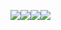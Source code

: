 <img src="https://img.shields.io/badge/python-3776AB?style=for-the-badge&logo=python&logoColor=white"><img src="https://img.shields.io/badge/html5-E34F26?style=for-the-badge&logo=html5&logoColor=white"><img src="https://img.shields.io/badge/Bootstrapap-7952B3?style=flat-square&logo=bootstrap&logoColor=white"/><img src="https://img.shields.io/badge/Bootstrapap-7952B3?style=flat-square&logo=bootstrap&logoColor=white"/>
